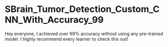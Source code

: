 # SBrain_Tumor_Detection_Custom_CNN_With_Accuracy_99
Hey everyone, I achieved over 99% accuracy without using any pre-trained model. I highly recommend every learner to check this out!

